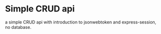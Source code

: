 # Simple CRUD api

a simple CRUD api with introduction to jsonwebtoken and express-session, no database.